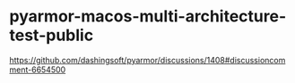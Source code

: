 # pyarmor-macos-multi-architecture-test-public
https://github.com/dashingsoft/pyarmor/discussions/1408#discussioncomment-6654500
